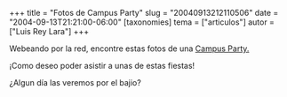 +++
title = "Fotos de Campus Party"
slug = "20040913212110506"
date = "2004-09-13T21:21:00-06:00"
[taxonomies]
tema = ["articulos"]
autor = ["Luis Rey Lara"]
+++

Webeando por la red, encontre estas fotos de una [Campus
Party.](http://www.yonkis.com/imagenes00/campus04/campus1.htm)

¡Como deseo poder asistir a unas de estas fiestas!  

¿Algun día las veremos por el bajio?

